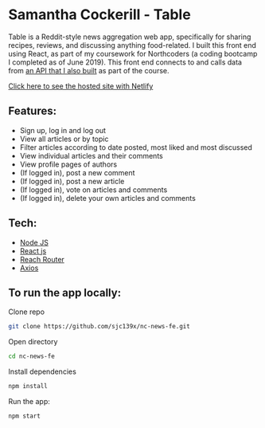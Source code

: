 # Samantha Cockerill - Table

Table is a Reddit-style news aggregation web app, specifically for sharing recipes, reviews, and discussing anything food-related. I built this front end using React, as part of my coursework for Northcoders (a coding bootcamp I completed as of June 2019). This front end connects to and calls data from [an API that I also built](https://github.com/sjc139x/nc-news) as part of the course.

[Click here to see the hosted site with Netlify]( ?????? )


## Features:

- Sign up, log in and log out
- View all articles or by topic
- Filter articles according to date posted, most liked and most discussed
- View individual articles and their comments
- View profile pages of authors
- (If logged in), post a new comment
- (If logged in), post a new article
- (If logged in), vote on articles and comments
- (If logged in), delete your own articles and comments


## Tech:

- [Node JS ](https://nodejs.org)
- [React js](https://reactjs.org/)
- [Reach Router](https://reach.tech/router)
- [Axios](https://github.com/axios/axios)


## To run the app locally:

Clone repo

```bash
git clone https://github.com/sjc139x/nc-news-fe.git
```

Open directory

```bash
cd nc-news-fe
```

Install dependencies

```bash
npm install
```

Run the app:

```bash
npm start
